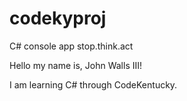 # codekyproj
C# console app stop.think.act

Hello my name is, John Walls III!

I am learning C# through CodeKentucky.

